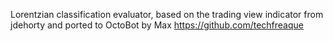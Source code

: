 Lorentzian classification evaluator, based on the trading view indicator from jdehorty and ported to OctoBot by Max https://github.com/techfreaque 

